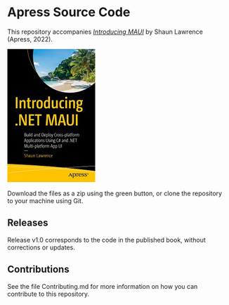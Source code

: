 # Apress Source Code

This repository accompanies [*Introducing MAUI*](https://link.springer.com/book/10.1007/978-1-4842-9234-1) by Shaun Lawrence (Apress, 2022).

[comment]: #cover
![Cover image](978-1-4842-9233-4.jpg)

Download the files as a zip using the green button, or clone the repository to your machine using Git.

## Releases

Release v1.0 corresponds to the code in the published book, without corrections or updates.

## Contributions

See the file Contributing.md for more information on how you can contribute to this repository.
